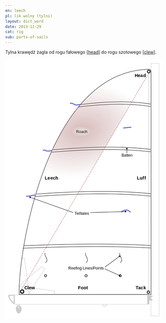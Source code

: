 ```yaml
---
en: leech
pl: lik wolny (tylni)
layout: dict_word
date: 2013-12-29
cat: rig
sub: parts-of-sails
---
```


Tylna krawędź żagla od rogu fałowego [[head](/dict/head.html)] do rogu szotowego [[clew](/dict/clew.html)]. 

![części żagla](/img/dict/parts_of_a_sail.png)
